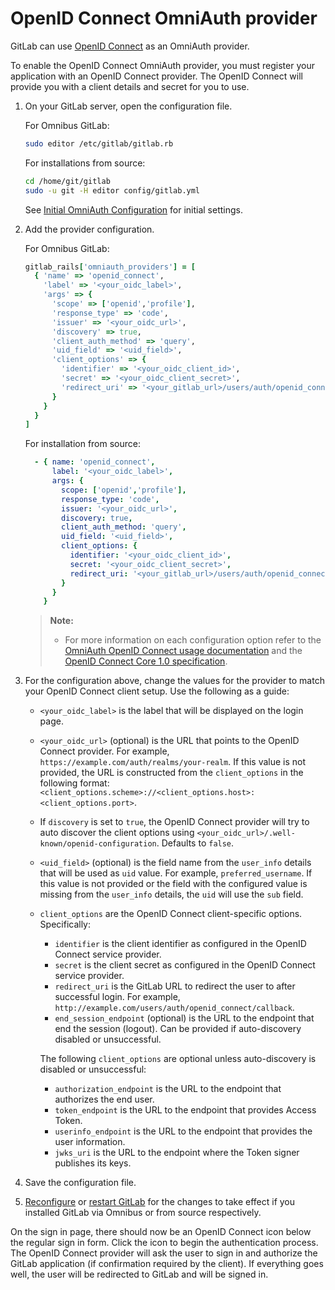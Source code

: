 # OpenID Connect OmniAuth provider

GitLab can use [OpenID Connect](https://openid.net/specs/openid-connect-core-1_0.html) as an OmniAuth provider.

To enable the OpenID Connect OmniAuth provider, you must register your application with an OpenID Connect provider.
The OpenID Connect will provide you with a client details and secret for you to use.

1.  On your GitLab server, open the configuration file.

    For Omnibus GitLab:

    ```sh
    sudo editor /etc/gitlab/gitlab.rb
    ```

    For installations from source:

    ```sh
    cd /home/git/gitlab
    sudo -u git -H editor config/gitlab.yml
    ```

    See [Initial OmniAuth Configuration](../../integration/omniauth.md#initial-omniauth-configuration) for initial settings.

1.  Add the provider configuration.

    For Omnibus GitLab:

    ```ruby
    gitlab_rails['omniauth_providers'] = [
      { 'name' => 'openid_connect',
        'label' => '<your_oidc_label>',
        'args' => {
          'scope' => ['openid','profile'],
          'response_type' => 'code',
          'issuer' => '<your_oidc_url>',
          'discovery' => true,
          'client_auth_method' => 'query',
          'uid_field' => '<uid_field>',
          'client_options' => {
            'identifier' => '<your_oidc_client_id>',
            'secret' => '<your_oidc_client_secret>',
            'redirect_uri' => '<your_gitlab_url>/users/auth/openid_connect/callback'
          }
        }
      }
    ]
    ```

    For installation from source:

    ```yaml
      - { name: 'openid_connect',
          label: '<your_oidc_label>',
          args: {
            scope: ['openid','profile'],
            response_type: 'code',
            issuer: '<your_oidc_url>',
            discovery: true,
            client_auth_method: 'query',
            uid_field: '<uid_field>',
            client_options: {
              identifier: '<your_oidc_client_id>',
              secret: '<your_oidc_client_secret>',
              redirect_uri: '<your_gitlab_url>/users/auth/openid_connect/callback'
            }
          }
        }
    ```

    > **Note:**
    >
    > - For more information on each configuration option refer to
        the [OmniAuth OpenID Connect usage documentation](https://github.com/m0n9oose/omniauth_openid_connect#usage) and
        the [OpenID Connect Core 1.0 specification](https://openid.net/specs/openid-connect-core-1_0.html).

1. For the configuration above, change the values for the provider to match your OpenID Connect client setup. Use the following as a guide:
    - `<your_oidc_label>` is the label that will be displayed on the login page.
    - `<your_oidc_url>` (optional) is the URL that points to the OpenID Connect provider. For example, `https://example.com/auth/realms/your-realm`.
      If this value is not provided, the URL is constructed from the `client_options` in the following format: `<client_options.scheme>://<client_options.host>:<client_options.port>`.
    - If `discovery` is set to `true`, the OpenID Connect provider will try to auto discover the client options using `<your_oidc_url>/.well-known/openid-configuration`. Defaults to `false`.
    - `<uid_field>` (optional) is the field name from the `user_info` details that will be used as `uid` value. For example, `preferred_username`.
      If this value is not provided or the field with the configured value is missing from the `user_info` details, the `uid` will use the `sub` field.
    - `client_options` are the OpenID Connect client-specific options. Specifically:

      - `identifier` is the client identifier as configured in the OpenID Connect service provider.
      - `secret` is the client secret as configured in the OpenID Connect service provider.
      - `redirect_uri` is the GitLab URL to redirect the user to after successful login. For example, `http://example.com/users/auth/openid_connect/callback`.
      - `end_session_endpoint` (optional) is the URL to the endpoint that end the session (logout). Can be provided if auto-discovery disabled or unsuccessful.

      The following `client_options` are optional unless auto-discovery is disabled or unsuccessful:

        - `authorization_endpoint` is the URL to the endpoint that authorizes the end user.
        - `token_endpoint` is the URL to the endpoint that provides Access Token.
        - `userinfo_endpoint` is the URL to the endpoint that provides the user information.
        - `jwks_uri` is the URL to the endpoint where the Token signer publishes its keys.

1.  Save the configuration file.
1.  [Reconfigure](../restart_gitlab.md#omnibus-gitlab-reconfigure) or [restart GitLab](../restart_gitlab.md#installations-from-source)
    for the changes to take effect if you installed GitLab via Omnibus or from source respectively.

On the sign in page, there should now be an OpenID Connect icon below the regular sign in form.
Click the icon to begin the authentication process. The OpenID Connect provider will ask the user to
sign in and authorize the GitLab application (if confirmation required by the client). If everything goes well, the user
will be redirected to GitLab and will be signed in.
